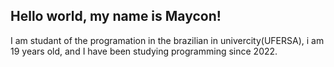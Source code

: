## Hello world, my name is Maycon!
I am studant of the programation in the brazilian in univercity(UFERSA), i am 19 years old, and I have been studying programming since 2022.


